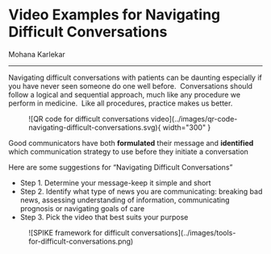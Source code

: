 # Video Examples for Navigating Difficult Conversations

Mohana Karlekar

---

Navigating difficult conversations with patients can be daunting
especially if you have never seen someone do one well before. 
Conversations should follow a logical and sequential approach, much like
any procedure we perform in medicine.  Like all procedures, practice
makes us better.

<figure markdown>
![QR code for difficult conversations video](../images/qr-code-navigating-difficult-conversations.svg){ width="300" }
</figure>

Good communicators have both **formulated** their message and
**identified** which communication strategy to use before they initiate
a conversation

Here are some suggestions for “Navigating Difficult Conversations”

-   Step 1. Determine your message-keep it simple and short
-   Step 2. Identify what type of news you are communicating: breaking
    bad news, assessing understanding of information, communicating
    prognosis or navigating goals of care
-   Step 3. Pick the video that best suits your purpose

<figure markdown>
  ![SPIKE framework for difficult conversations](../images/tools-for-difficult-conversations.png)
</figure>
